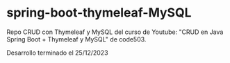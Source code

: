# spring-boot-thymeleaf-MySQL
Repo CRUD con Thymeleaf y MySQL del curso de Youtube: "CRUD en Java Spring Boot + Thymeleaf y MySQL" de code503.

Desarrollo terminado el 25/12/2023
